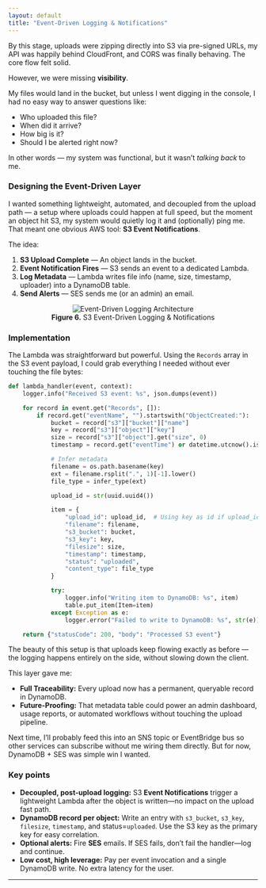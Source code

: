 ```yaml
---
layout: default
title: "Event-Driven Logging & Notifications"
---
```


By this stage, uploads were zipping directly into S3 via pre-signed URLs, my API was happily behind CloudFront, and CORS was finally behaving. The core flow felt solid.  

However, we were missing **visibility**.  

My files would land in the bucket, but unless I went digging in the console, I had no easy way to answer questions like:
- Who uploaded this file?
- When did it arrive?
- How big is it?
- Should I be alerted right now?

In other words — my system was functional, but it wasn’t _talking back_ to me.

### Designing the Event-Driven Layer

I wanted something lightweight, automated, and decoupled from the upload path — a setup where uploads could happen at full speed, but the moment an object hit S3, my system would quietly log it and (optionally) ping me. That meant one obvious AWS tool: **S3 Event Notifications**.

The idea:
1. **S3 Upload Complete** — An object lands in the bucket.  
2. **Event Notification Fires** — S3 sends an event to a dedicated Lambda.  
3. **Log Metadata** — Lambda writes file info (name, size, timestamp, uploader) into a DynamoDB table.  
4. **Send Alerts** —  SES sends me (or an admin) an email.

<div align="center">
    <figure>
        <img src="{{ site.baseurl }}/assets/images/event-driven-logging.png" alt="Event-Driven Logging Architecture" />
        <figcaption><strong>Figure 6.</strong> S3 Event-Driven Logging & Notifications</figcaption>
    </figure>
</div>

### Implementation

The Lambda was straightforward but powerful. Using the `Records` array in the S3 event payload, I could grab everything I needed without ever touching the file bytes:

```python
def lambda_handler(event, context):
    logger.info("Received S3 event: %s", json.dumps(event))

    for record in event.get("Records", []):
        if record.get("eventName", "").startswith("ObjectCreated:"):
            bucket = record["s3"]["bucket"]["name"]
            key = record["s3"]["object"]["key"]
            size = record["s3"]["object"].get("size", 0)
            timestamp = record.get("eventTime") or datetime.utcnow().isoformat() + "Z"

            # Infer metadata
            filename = os.path.basename(key)
            ext = filename.rsplit(".", 1)[-1].lower()
            file_type = infer_type(ext)

            upload_id = str(uuid.uuid4())

            item = {
                "upload_id": upload_id,  # Using key as id if upload_id not generated elsewhere
                "filename": filename,
                "s3_bucket": bucket,
                "s3_key": key,
                "filesize": size,
                "timestamp": timestamp,
                "status": "uploaded",
                "content_type": file_type
            }

            try:
                logger.info("Writing item to DynamoDB: %s", item)
                table.put_item(Item=item)
            except Exception as e:
                logger.error("Failed to write to DynamoDB: %s", str(e))

    return {"statusCode": 200, "body": "Processed S3 event"}
```

The beauty of this setup is that uploads keep flowing exactly as before — the logging happens entirely on the side, without slowing down the client.

This layer gave me:
- **Full Traceability:** Every upload now has a permanent, queryable record in DynamoDB.  
- **Future-Proofing:** That metadata table could power an admin dashboard, usage reports, or automated workflows without touching the upload pipeline.

Next time, I’ll probably feed this into an SNS topic or EventBridge bus so other services can subscribe without me wiring them directly. But for now, DynamoDB + SES was simple win I wanted.

### Key points
- **Decoupled, post-upload logging:** S3 **Event Notifications** trigger a lightweight Lambda after the object is written—no impact on the upload fast path.
- **DynamoDB record per object:** Write an entry with `s3_bucket`, `s3_key`, `filesize`, `timestamp`, and status=`uploaded`. Use the S3 key as the primary key for easy correlation.
- **Optional alerts:** Fire **SES** emails. If SES fails, don’t fail the handler—log and continue.
- **Low cost, high leverage:** Pay per event invocation and a single DynamoDB write. No extra latency for the user.
-----------------